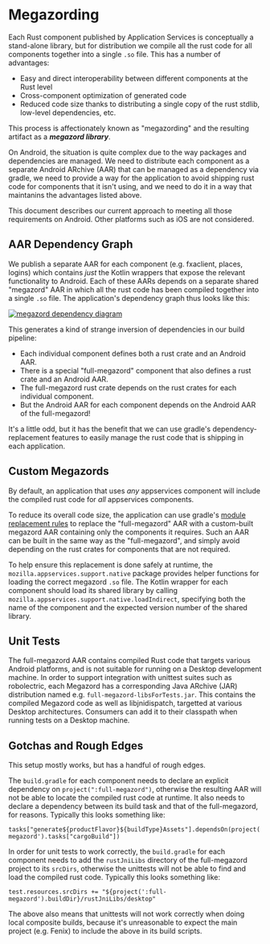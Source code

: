 
# Megazording

Each Rust component published by Application Services is conceptually a stand-alone library, but for
distribution we compile all the rust code for all components together into a single `.so` file. This
has a number of advantages:

* Easy and direct interoperability between different components at the Rust level
* Cross-component optimization of generated code
* Reduced code size thanks to distributing a single copy of the rust stdlib, low-level dependencies, etc.

This process is affectionately known as "megazording" and the resulting artifact as a ***megazord library***.

On Android, the situation is quite complex due to the way packages and dependencies are managed.
We need to distribute each component as a separate Android ARchive (AAR) that can be managed as a dependency
via gradle, we need to provide a way for the application to avoid shipping rust code for components that it
isn't using, and we need to do it in a way that maintanins the advantages listed above.

This document describes our current approach to meeting all those requirements on Android. Other platforms
such as iOS are not considered.

## AAR Dependency Graph

We publish a separate AAR for each component (e.g. fxaclient, places, logins) which contains
*just* the Kotlin wrappers that expose the relevant functionality to Android. Each of these AARs depends on a separate
shared "megazord" AAR in which all the rust code has been compiled together into a single `.so` file.
The application's dependency graph thus looks like this:

[![megazord dependency diagram](https://docs.google.com/drawings/d/e/2PACX-1vTA6wL3ibJRNjKXsmescTfKTx0w_fpr5NcDIF_4T5AsnZfCi8UEEcav8vibocSyKpHOQOk5ysiDBm-D/pub?w=727&h=546)](https://docs.google.com/drawings/d/1owo4wo2F1ePlCq2NS0LmAOG4jRoT_eVBahGNeWHuhJY/)

This generates a kind of strange inversion of dependencies in our build pipeline:

* Each individual component defines both a rust crate and an Android AAR.
* There is a special "full-megazord" component that also defines a rust crate and an Android AAR.
* The full-megazord rust crate depends on the rust crates for each individual component.
* But the Android AAR for each component depends on the Android AAR of the full-megazord!

It's a little odd, but it has the benefit that we can use gradle's dependency-replacement features to easily
manage the rust code that is shipping in each application.

## Custom Megazords

By default, an application that uses *any* appservices component will include the compiled rust code
for *all* appservices components.

To reduce its overall code size, the application can use gradle's [module replacement
rules](https://docs.gradle.org/current/userguide/customizing_dependency_resolution_behavior.html#sec:module_replacement)
to replace the "full-megazord" AAR with a custom-built megazord AAR containing only the components it requires.
Such an AAR can be built in the same way as the "full-megazord", and simply avoid depending on the rust
crates for components that are not required.

To help ensure this replacement is done safely at runtime, the `mozilla.appservices.support.native` package
provides helper functions for loading the correct megazord `.so` file.  The Kotlin wrapper for each component
should load its shared library by calling `mozilla.appservices.support.native.loadIndirect`, specifying both
the name of the component and the expected version number of the shared library.


## Unit Tests

The full-megazord AAR contains compiled Rust code that targets various Android platforms, and is not
suitable for running on a Desktop development machine. In order to support integration with unittest
suites such as robolectric, each Megazord has a corresponding Java ARchive (JAR) distribution named
e.g. `full-megazord-libsForTests.jar`. This contains the compiled Megazord code as well as
libjnidispatch, targetted at various Desktop architectures. Consumers can add it to their classpath
when running tests on a Desktop machine.


## Gotchas and Rough Edges

This setup mostly works, but has a handful of rough edges.

The `build.gradle` for each component needs to declare an explicit dependency on `project(":full-megazord")`,
otherwise the resulting AAR will not be able to locate the compiled rust code at runtime. It also needs to
declare a dependency between its build task and that of the full-megazord, for reasons. Typically this looks something
like:

```
tasks["generate${productFlavor}${buildType}Assets"].dependsOn(project(':full-megazord').tasks["cargoBuild"])
```

In order for unit tests to work correctly, the `build.gradle` for each component needs to add the `rustJniLibs`
directory of the full-megazord project to its `srcDirs`, otherwise the unittests will not be able to find and load
the compiled rust code. Typically this looks something like:

```
test.resources.srcDirs += "${project(':full-megazord').buildDir}/rustJniLibs/desktop"
```

The above also means that unittests will not work correctly when doing local composite builds,
because it's unreasonable to expect the main project (e.g. Fenix) to include the above in its build scripts.

